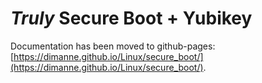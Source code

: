 # _Truly_ Secure Boot + Yubikey 

Documentation has been moved to github-pages: [https://dimanne.github.io/Linux/secure_boot/](https://dimanne.github.io/Linux/secure_boot/).
